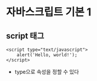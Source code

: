 # 자바스크립트 기본 1
## script 태그
```
<script type="text/javascript">
	alert('Hello, world!');
</script>
```

* type으로 속성을 정할 수 있다
